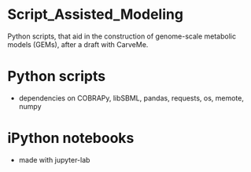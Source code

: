 # Script_Assisted_Modeling
Python scripts, that aid in the construction of genome-scale metabolic models (GEMs), after a draft with CarveMe.

# Python scripts
- dependencies on COBRAPy, libSBML, pandas, requests, os, memote, numpy

# iPython notebooks
- made with jupyter-lab
